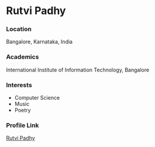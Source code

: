 # Rutvi Padhy 

### Location

Bangalore, Karnataka, India

### Academics

International Institute of Information Technology, Bangalore

### Interests

- Computer Science
- Music
- Poetry

### Profile Link

[Rutvi Padhy](https://github.com/Rutvi1998)
